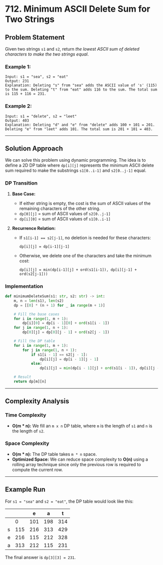 # 712. Minimum ASCII Delete Sum for Two Strings

## Problem Statement

Given two strings `s1` and `s2`, return _the lowest ASCII sum of deleted characters to make the two strings equal_.

### Example 1:

```text
Input: s1 = "sea", s2 = "eat"
Output: 231
Explanation: Deleting "s" from "sea" adds the ASCII value of 's' (115) to the sum. Deleting "t" from "eat" adds 116 to the sum. The total sum is 115 + 116 = 231.
```

### Example 2:

```text
Input: s1 = "delete", s2 = "leet"
Output: 403
Explanation: Deleting "d" and "e" from "delete" adds 100 + 101 = 201. Deleting "e" from "leet" adds 101. The total sum is 201 + 101 = 403.
```

---

## Solution Approach

We can solve this problem using dynamic programming. The idea is to define a 2D DP table where `dp[i][j]` represents the minimum ASCII delete sum required to make the substrings `s1[0..i-1]` and `s2[0..j-1]` equal.

### DP Transition

1. **Base Case:**
    
    - If either string is empty, the cost is the sum of ASCII values of the remaining characters of the other string.
    - `dp[0][j]` = sum of ASCII values of `s2[0..j-1]`
    - `dp[i][0]` = sum of ASCII values of `s1[0..i-1]`
2. **Recurrence Relation:**
    
    - If `s1[i-1] == s2[j-1]`, no deletion is needed for these characters:
        
        ```text
        dp[i][j] = dp[i-1][j-1]
        ```
        
    - Otherwise, we delete one of the characters and take the minimum cost:
        
        ```text
        dp[i][j] = min(dp[i-1][j] + ord(s1[i-1]), dp[i][j-1] + ord(s2[j-1]))
        ```
        

### Implementation

```python
def minimumDeleteSum(s1: str, s2: str) -> int:
    m, n = len(s1), len(s2)
    dp = [[0] * (n + 1) for _ in range(m + 1)]

    # Fill the base cases
    for i in range(1, m + 1):
        dp[i][0] = dp[i - 1][0] + ord(s1[i - 1])
    for j in range(1, n + 1):
        dp[0][j] = dp[0][j - 1] + ord(s2[j - 1])

    # Fill the DP table
    for i in range(1, m + 1):
        for j in range(1, n + 1):
            if s1[i - 1] == s2[j - 1]:
                dp[i][j] = dp[i - 1][j - 1]
            else:
                dp[i][j] = min(dp[i - 1][j] + ord(s1[i - 1]), dp[i][j - 1] + ord(s2[j - 1]))

    # Result
    return dp[m][n]
```

---

## Complexity Analysis

### Time Complexity

- **O(m * n):** We fill an `m x n` DP table, where `m` is the length of `s1` and `n` is the length of `s2`.

### Space Complexity

- **O(m * n):** The DP table takes `m * n` space.
- **Optimized Space:** We can reduce space complexity to **O(n)** using a rolling array technique since only the previous row is required to compute the current row.

---

## Example Run

For `s1 = "sea"` and `s2 = "eat"`, the DP table would look like this:

|||e|a|t|
|---|---|---|---|---|
||0|101|198|314|
|s|115|216|313|429|
|e|216|115|212|328|
|a|313|212|115|231|

The final answer is `dp[3][3] = 231`.
